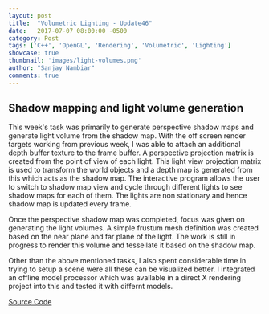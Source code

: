 ```yaml
---
layout: post
title:  "Volumetric Lighting - Update46"
date:   2017-07-07 08:00:00 -0500
category: Post
tags: ['C++', 'OpenGL', 'Rendering', 'Volumetric', 'Lighting']
showcase: true
thumbnail: 'images/light-volumes.png'
author: "Sanjay Nambiar"
comments: true
---
```


## Shadow mapping and light volume generation

This week's task was primarily to generate perspective shadow maps and generate light volume from the shadow map. With the off screen render targets
working from previous week, I was able to attach an additional depth buffer texture to the frame buffer. A perspective projection matrix is created
from the point of view of each light. This light view projection matrix is used to transform the world objects and a depth map is generated from this which
acts as the shadow map. The interactive program allows the user to switch to shadow map view and cycle through different lights to see shadow maps for each
of them. The lights are non stationary and hence shadow map is updated every frame.

Once the perspective shadow map was completed, focus was given on generating the light volumes. A simple frustum mesh definition was created based on the near
plane and far plane of the light. The work is still in progress to render this volume and tessellate it based on the shadow map.

Other than the above mentioned tasks, I also spent considerable time in trying to setup a scene were all these can be visualized better. I integrated an offline
model processor which was available in a direct X rendering project into this and tested it with differnt models.

[Source Code](https://github.com/sanjay-nambiar/VolumetricLighting)
